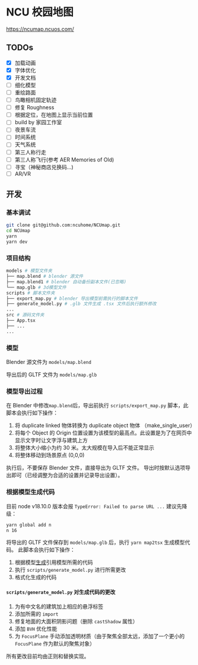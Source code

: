 # NCU 校园地图

https://ncumap.ncuos.com/

## TODOs

- [x] 加载动画
- [x] 字体优化
- [x] 开发文档
- [ ] 细化模型
- [ ] 重绘路面
- [ ] 鸟瞰相机固定轨迹
- [ ] 修复 Roughness
- [ ] 根据定位，在地图上显示当前位置
- [ ] build by 家园工作室
- [ ] 夜景车流
- [ ] 时间系统
- [ ] 天气系统
- [ ] 第三人称行走
- [ ] 第三人称飞行(参考 AER Memories of Old)
- [ ] 寻宝（神秘商店兑换码...)
- [ ] AR/VR

## 开发

### 基本调试
```bash
git clone git@github.com:ncuhome/NCUmap.git
cd NCUmap
yarn
yarn dev
```

### 项目结构
```bash
models # 模型文件夹
├── map.blend # blender 源文件
├── map.blend1 # blender 自动备份副本文件(已忽略)
└── map.glb # 3d模型文件
scripts # 脚本文件夹
├── export_map.py # blender 导出模型前需执行的脚本文件
├── generate_model.py # .glb 文件生成 .tsx 文件后执行额外修改
...
src # 源码文件夹
├── App.tsx
├── ...
...
```

### 模型

Blender 源文件为 `models/map.blend`

导出后的 GLTF 文件为 `models/map.glb`

### 模型导出过程

在 Blender 中修改`map.blend`后，导出前执行 `scripts/export_map.py` 脚本，此脚本会执行如下操作：
1. 将 duplicate linked 物体转换为 duplicate object 物体 （make_single_user）
2. 将每个 Object 的 Origin 位置设置为该模型的最高点。此设置是为了在网页中显示文字时让文字浮与建筑上方
3. 将整体大小缩小为约 30 米。太大规模在导入后不能正常显示
4. 将整体移动到场景原点 (0,0,0)

执行后，不要保存 Blender 文件，直接导出为 GLTF 文件。
导出时按默认选项导出即可（已经调整为合适的设置并记录导出设置）。

### 根据模型生成代码


目前 node v18.10.0 版本会报 `TypeError: Failed to parse URL ...` 建议先降级：
```bash
yarn global add n
n 16
```

将导出的 GLTF 文件保存到 `models/map.glb` 后，执行 `yarn map2tsx` 生成模型代码。
此脚本会执行如下操作：

1. 根据模型[生成](https://github.com/pmndrs/gltfjsx)引用模型所需的代码
2. 执行 `scripts/generate_model.py` 进行所需更改
3. 格式化生成的代码

#### `scripts/generate_model.py` 对生成代码的更改

1. 为有中文名的建筑加上相应的悬浮标签
2. 添加所需的 `import` 
3. 修复地面的大面积阴影问题（删除 `castShadow` 属性）
4. 添加 `BVH` 优化性能
5. 为 `FocusPlane` 手动添加透明材质（由于聚焦全部太远，添加了一个更小的 `FocusPlane` 作为默认的聚焦对象）

所有更改目前均由正则和替换实现。
